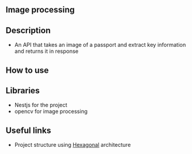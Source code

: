 ## Image processing 

## Description
* An API that takes an image of a passport and extract key information and returns it in response

## How to use


## Libraries
* Nestjs for the project
* opencv for image processing



## Useful links
* Project structure using [Hexagonal](https://romanglushach.medium.com/hexagonal-architecture-the-secret-to-scalable-and-maintainable-code-for-modern-software-d345fdb47347) architecture
